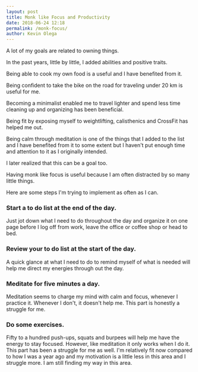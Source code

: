 ```yaml
--- 
layout: post 
title: Monk like Focus and Productivity
date: 2018-06-24 12:18
permalink: /monk-focus/ 
author: Kevin Olega 
--- 
```



A lot of my goals are related to owning things.

In the past years, little by little, I added abilities and positive traits.

Being able to cook my own food is a useful and I have benefited from it.

Being confident to take the bike on the road for traveling under 20 km is useful for me.

Becoming a minimalist enabled me to travel lighter and spend less time cleaning up and organizing has been beneficial.

Being fit by exposing myself to weightlifting, calisthenics and CrossFit has helped me out.

Being calm through meditation is one of the things that I added to the list and I have benefited from it to some extent but I haven't put enough time and attention to it as I originally intended.

I later realized that this can be a goal too.

Having monk like focus is useful because I am often distracted by so many little things.

Here are some steps I'm trying to implement as often as I can.


### Start a to do list at the end of the day.

Just jot down what I need to do throughout the day and organize it on one page before I log off from work, leave the office or coffee shop or head to bed.

### Review your to do list at the start of the day.

A quick glance at what I need to do to remind myself of what is needed will help me direct my energies through out the day.

### Meditate for five minutes a day.

Meditation seems to charge my mind with calm and focus, whenever I practice it. Whenever I don't, it doesn't help me. This part is honestly a struggle for me.

### Do some exercises. 

Fifty to a hundred push-ups, squats and burpees will help me have the energy to stay focused. However, like meditation it only works when I do it. This part has been a struggle for me as well. I'm relatively fit now compared to how I was a year ago and my motivation is a little less in this area and I struggle more. I am still finding my way in this area.